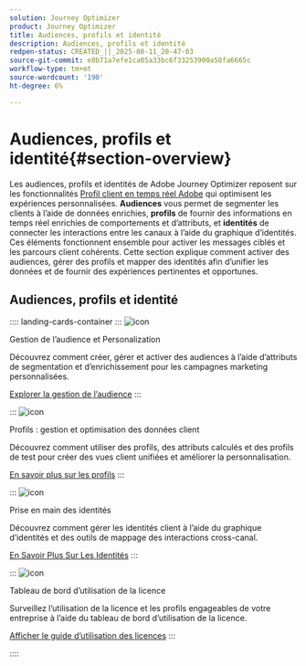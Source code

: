 ```yaml
---
solution: Journey Optimizer
product: Journey Optimizer
title: Audiences, profils et identité
description: Audiences, profils et identité
redpen-status: CREATED_||_2025-08-11_20-47-03
source-git-commit: e8b71a7efe1ca05a33bc6f33253900a58fa6665c
workflow-type: tm+mt
source-wordcount: '190'
ht-degree: 6%

---
```



# Audiences, profils et identité{#section-overview}

Les audiences, profils et identités de Adobe Journey Optimizer reposent sur les fonctionnalités [Profil client en temps réel Adobe](https://experienceleague.adobe.com/fr/docs/experience-platform/profile/home) qui optimisent les expériences personnalisées. **Audiences** vous permet de segmenter les clients à l’aide de données enrichies, **profils** de fournir des informations en temps réel enrichies de comportements et d’attributs, et **identités** de connecter les interactions entre les canaux à l’aide du graphique d’identités. Ces éléments fonctionnent ensemble pour activer les messages ciblés et les parcours client cohérents. Cette section explique comment activer des audiences, gérer des profils et mapper des identités afin d’unifier les données et de fournir des expériences pertinentes et opportunes.

## Audiences, profils et identité

:::: landing-cards-container
:::
![icon](https://cdn.experienceleague.adobe.com/icons/bullseye.svg?lang=fr)

Gestion de l’audience et Personalization

Découvrez comment créer, gérer et activer des audiences à l’aide d’attributs de segmentation et d’enrichissement pour les campagnes marketing personnalisées.

[Explorer la gestion de l’audience](audiences-landing-page.md)
:::

:::
![icon](https://cdn.experienceleague.adobe.com/icons/user-circle.svg?lang=fr)

Profils : gestion et optimisation des données client

Découvrez comment utiliser des profils, des attributs calculés et des profils de test pour créer des vues client unifiées et améliorer la personnalisation.

[En savoir plus sur les profils](profiles-landing-page.md)
:::

:::
![icon](https://cdn.experienceleague.adobe.com/icons/fingerprint.svg?lang=fr)

Prise en main des identités

Découvrez comment gérer les identités client à l’aide du graphique d’identités et des outils de mappage des interactions cross-canal.

[En Savoir Plus Sur Les Identités](../using/audience/get-started-identity.md)
:::

:::
![icon](https://cdn.experienceleague.adobe.com/icons/chart-line.svg?lang=fr)

Tableau de bord d’utilisation de la licence

Surveillez l’utilisation de la licence et les profils engageables de votre entreprise à l’aide du tableau de bord d’utilisation de la licence.

[Afficher le guide d’utilisation des licences](../using/audience/license-usage.md)
:::

::::
